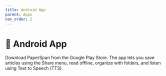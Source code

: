 ```yaml
---
title: Android App
parent: Apps
nav_order: 2
---
```


# 📱 Android App

Download PaperSpan from the Google Play Store. The app lets you save articles using the Share menu, read offline, organize with folders, and listen using Text to Speech (TTS).
